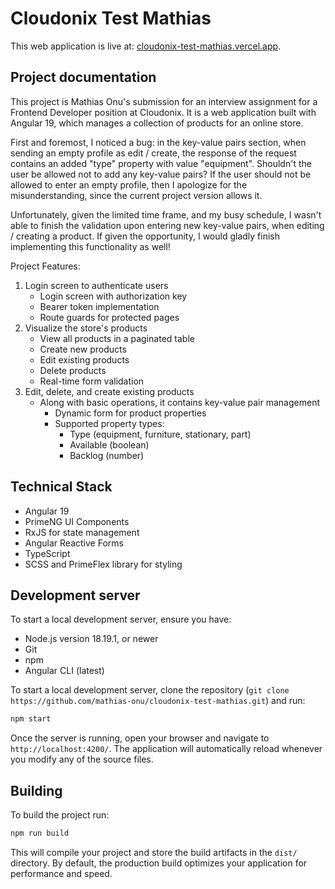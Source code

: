 # Cloudonix Test Mathias

This web application is live at: [cloudonix-test-mathias.vercel.app](https://cloudonix-test-mathias.vercel.app/).

## Project documentation

This project is Mathias Onu's submission for an interview assignment for a Frontend Developer position at Cloudonix. It is a web application built with Angular 19, which manages a collection of products for an online store.

First and foremost, I noticed a bug: in the key-value pairs section, when sending an empty profile as edit / create, the response of the request contains an added "type" property with value "equipment". Shouldn't the user be allowed not to add any key-value pairs? If the user should not be allowed to enter an empty profile, then I apologize for the misunderstanding, since the current project version allows it.

Unfortunately, given the limited time frame, and my busy schedule, I wasn't able to finish the validation upon entering new key-value pairs, when editing / creating a product. If given the opportunity, I would gladly finish implementing this functionality as well!

Project Features:
1. Login screen to authenticate users
    - Login screen with authorization key
    - Bearer token implementation
    - Route guards for protected pages
2. Visualize the store's products
    - View all products in a paginated table
    - Create new products
    - Edit existing products
    - Delete products
    - Real-time form validation
3. Edit, delete, and create existing products
    - Along with basic operations, it contains key-value pair management
        - Dynamic form for product properties
        - Supported property types:
            - Type (equipment, furniture, stationary, part)
            - Available (boolean)
            - Backlog (number)

## Technical Stack

- Angular 19
- PrimeNG UI Components
- RxJS for state management
- Angular Reactive Forms
- TypeScript
- SCSS and PrimeFlex library for styling

## Development server

To start a local development server, ensure you have:
- Node.js version 18.19.1, or newer
- Git
- npm
- Angular CLI (latest)

To start a local development server, clone the repository (`git clone https://github.com/mathias-onu/cloudonix-test-mathias.git`) and run:

```bash
npm start
```

Once the server is running, open your browser and navigate to `http://localhost:4200/`. The application will automatically reload whenever you modify any of the source files.


## Building

To build the project run:

```bash
npm run build
```

This will compile your project and store the build artifacts in the `dist/` directory. By default, the production build optimizes your application for performance and speed.
